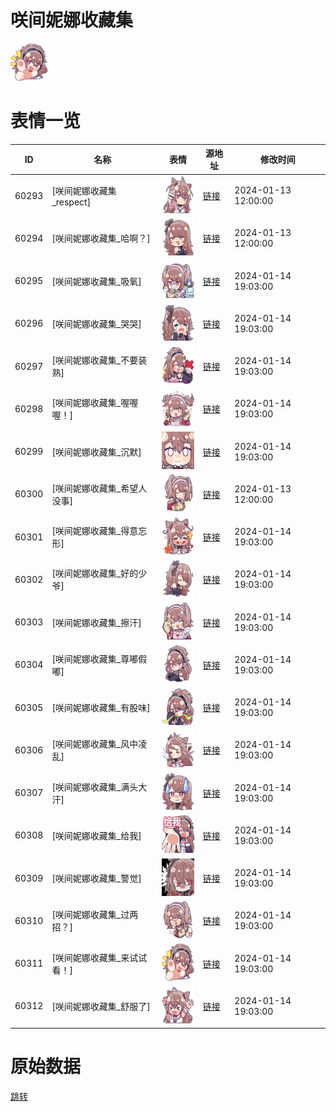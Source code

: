 # 咲间妮娜收藏集

<img src="./cover.png" height="60" alt="cover" />

# 表情一览

|ID|名称|表情|源地址|修改时间|
|----|----|----|----|----|
|60293|[咲间妮娜收藏集_respect]|<img src="./pic/060293_%5B咲间妮娜收藏集_respect%5D.png" height="60" alt="respect"/>|[链接](https://i0.hdslb.com/bfs/garb/c1cfaa25b438d7a00dfbf4799ee1e836b0c4c06b.png)|2024-01-13 12:00:00|
|60294|[咲间妮娜收藏集_哈啊？]|<img src="./pic/060294_%5B咲间妮娜收藏集_哈啊？%5D.png" height="60" alt="哈啊？"/>|[链接](https://i0.hdslb.com/bfs/garb/f004e7dc76d8942e08b714796563288b5d6c41f7.png)|2024-01-13 12:00:00|
|60295|[咲间妮娜收藏集_吸氧]|<img src="./pic/060295_%5B咲间妮娜收藏集_吸氧%5D.png" height="60" alt="吸氧"/>|[链接](https://i0.hdslb.com/bfs/garb/f7302ade46c047c8415e4c64a22b3505b35743e3.png)|2024-01-14 19:03:00|
|60296|[咲间妮娜收藏集_哭哭]|<img src="./pic/060296_%5B咲间妮娜收藏集_哭哭%5D.png" height="60" alt="哭哭"/>|[链接](https://i0.hdslb.com/bfs/garb/9fedda4bb318fe125241953662657b14b6002666.png)|2024-01-14 19:03:00|
|60297|[咲间妮娜收藏集_不要装熟]|<img src="./pic/060297_%5B咲间妮娜收藏集_不要装熟%5D.png" height="60" alt="不要装熟"/>|[链接](https://i0.hdslb.com/bfs/garb/e8cb9a59d2df873578ef1d7542046f69b75b24ae.png)|2024-01-14 19:03:00|
|60298|[咲间妮娜收藏集_喔喔喔！]|<img src="./pic/060298_%5B咲间妮娜收藏集_喔喔喔！%5D.png" height="60" alt="喔喔喔！"/>|[链接](https://i0.hdslb.com/bfs/garb/e22dd78663ce2e8b379f26a45942e5bc9455733b.png)|2024-01-14 19:03:00|
|60299|[咲间妮娜收藏集_沉默]|<img src="./pic/060299_%5B咲间妮娜收藏集_沉默%5D.png" height="60" alt="沉默"/>|[链接](https://i0.hdslb.com/bfs/garb/56fb91d57223bfe7a985bf2395d8babc218137b9.png)|2024-01-14 19:03:00|
|60300|[咲间妮娜收藏集_希望人没事]|<img src="./pic/060300_%5B咲间妮娜收藏集_希望人没事%5D.png" height="60" alt="希望人没事"/>|[链接](https://i0.hdslb.com/bfs/garb/55162ff9a8d2043fb19f2a825727ab84a2d6ee0b.png)|2024-01-13 12:00:00|
|60301|[咲间妮娜收藏集_得意忘形]|<img src="./pic/060301_%5B咲间妮娜收藏集_得意忘形%5D.png" height="60" alt="得意忘形"/>|[链接](https://i0.hdslb.com/bfs/garb/b5c164d92f69661230fc7e49223a2530cff5aacd.png)|2024-01-14 19:03:00|
|60302|[咲间妮娜收藏集_好的少爷]|<img src="./pic/060302_%5B咲间妮娜收藏集_好的少爷%5D.png" height="60" alt="好的少爷"/>|[链接](https://i0.hdslb.com/bfs/garb/ce0274b412ac412fde4dc2752865fd7a6fb32d46.png)|2024-01-14 19:03:00|
|60303|[咲间妮娜收藏集_擦汗]|<img src="./pic/060303_%5B咲间妮娜收藏集_擦汗%5D.png" height="60" alt="擦汗"/>|[链接](https://i0.hdslb.com/bfs/garb/575180674afb79735a441f559de9fc4b2804ab98.png)|2024-01-14 19:03:00|
|60304|[咲间妮娜收藏集_尊嘟假嘟]|<img src="./pic/060304_%5B咲间妮娜收藏集_尊嘟假嘟%5D.png" height="60" alt="尊嘟假嘟"/>|[链接](https://i0.hdslb.com/bfs/garb/a5da95c86a3afeeeed24c01caf2fd224e01cb972.png)|2024-01-14 19:03:00|
|60305|[咲间妮娜收藏集_有股味]|<img src="./pic/060305_%5B咲间妮娜收藏集_有股味%5D.png" height="60" alt="有股味"/>|[链接](https://i0.hdslb.com/bfs/garb/4b7b32c10e0e95a030f6773b2a09e9b7321cc670.png)|2024-01-14 19:03:00|
|60306|[咲间妮娜收藏集_风中凌乱]|<img src="./pic/060306_%5B咲间妮娜收藏集_风中凌乱%5D.png" height="60" alt="风中凌乱"/>|[链接](https://i0.hdslb.com/bfs/garb/ed476be7006cac5cb96f302beecebeab6a963019.png)|2024-01-14 19:03:00|
|60307|[咲间妮娜收藏集_满头大汗]|<img src="./pic/060307_%5B咲间妮娜收藏集_满头大汗%5D.png" height="60" alt="满头大汗"/>|[链接](https://i0.hdslb.com/bfs/garb/0cb254cbb23538c8af0dffe5906b437a8497ff19.png)|2024-01-14 19:03:00|
|60308|[咲间妮娜收藏集_给我]|<img src="./pic/060308_%5B咲间妮娜收藏集_给我%5D.png" height="60" alt="给我"/>|[链接](https://i0.hdslb.com/bfs/garb/276e1fd1f9dd94589abdfd23da600e9a4ca8fcb9.png)|2024-01-14 19:03:00|
|60309|[咲间妮娜收藏集_警觉]|<img src="./pic/060309_%5B咲间妮娜收藏集_警觉%5D.png" height="60" alt="警觉"/>|[链接](https://i0.hdslb.com/bfs/garb/f2b4d8b5e57bbcc0ab2b2f4cb562670a5f161fd9.png)|2024-01-14 19:03:00|
|60310|[咲间妮娜收藏集_过两招？]|<img src="./pic/060310_%5B咲间妮娜收藏集_过两招？%5D.png" height="60" alt="过两招？"/>|[链接](https://i0.hdslb.com/bfs/garb/3bd5b8dd681183d26e5fe5b860c0db24ea1fac77.png)|2024-01-14 19:03:00|
|60311|[咲间妮娜收藏集_来试试看！]|<img src="./pic/060311_%5B咲间妮娜收藏集_来试试看！%5D.png" height="60" alt="来试试看！"/>|[链接](https://i0.hdslb.com/bfs/garb/12996bdfc50ccb133c82925215758e22187492f1.png)|2024-01-14 19:03:00|
|60312|[咲间妮娜收藏集_舒服了]|<img src="./pic/060312_%5B咲间妮娜收藏集_舒服了%5D.png" height="60" alt="舒服了"/>|[链接](https://i0.hdslb.com/bfs/garb/e0d9e0c95fae827d558727df08f787ae7971089b.png)|2024-01-14 19:03:00|

# 原始数据

[跳转](./raw.json)


